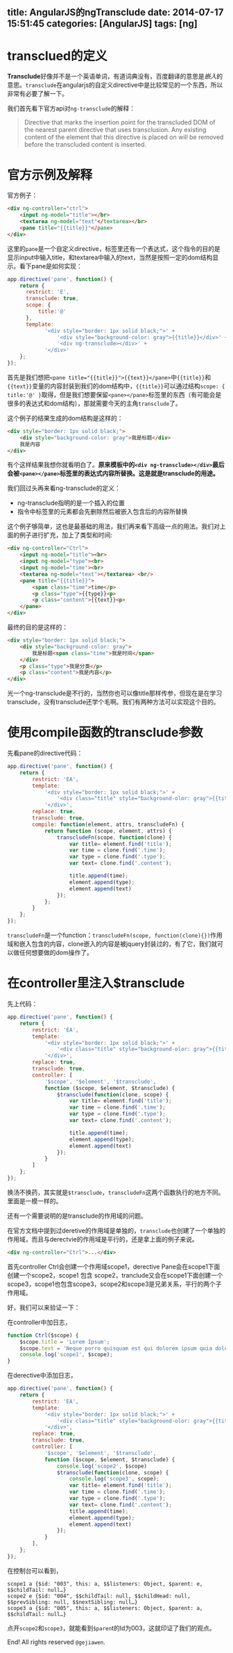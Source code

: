 title: AngularJS的ngTransclude
date: 2014-07-17 15:51:45
categories: [AngularJS]
tags: [ng]
---

# transclued的定义

**Transclude**好像并不是一个英语单词，有道词典没有，百度翻译的意思是*嵌入*的意思。`transclude`在angularjs的自定义directive中是比较常见的一个东西，所以非常有必要了解一下。

我们首先看下官方api对`ng-transclude`的解释：

> Directive that marks the insertion point for the transcluded DOM of the nearest parent directive that uses transclusion. Any existing content of the element that this directive is placed on will be removed before the transcluded content is inserted.

# 官方示例及解释

官方例子：

```html
<div ng-controller="ctrl">
    <input ng-model="title"></br>
    <textarea ng-model="text"</textarea></br>
    <pane title="{{title}}"</pane>
</div>
```

这里的`pane`是一个自定义directive，标签里还有一个表达式，这个指令的目的是显示input中输入title，和textarea中输入的text，当然是按照一定的dom结构显示。看下pane是如何实现：

```javascript
app.directive('pane', function() {
    return {
      restrict: 'E',
      transclude: true,
      scope: {
          title:'@'
      },
      template:
            '<div style="border: 1px solid black;">' +
                '<div style="background-color: gray">{{title}}</div>' +
                '<div ng-transclude></div>' +
            '</div>'
    };
});
```

首先是我们想把`<pane title="{{title}}">{{text}}</pane>`中`{{title}}`和`{{text}}`变量的内容封装到我们的dom结构中，`{{title}}`可以通过结构`scope: { title:'@' }`取得，但是我们想要保留`<pane></pane>`标签里的东西（有可能会是很多的表达式和dom结构），那就需要今天的主角`transclude`了。

这个例子的结果生成的dom结构是这样的：

```html
<div style="border: 1px solid black;">
    <div style="background-color: gray">我是标题</div>
    我是内容
</div>
```

有个这样结果我想你就看明白了。**原来模板中的`<div ng-transclude></div>`最后会被`<pane></pane>`标签里的表达式内容所替换。这是就是transclude的用途。**

我们回过头再来看ng-transclude的定义：
* ng-transclude指明的是一个插入的位置
* 指令中标签里的元素都会先删除然后被嵌入包含后的内容所替换


这个例子够简单，这也是最基础的用法，我们再来看下高级一点的用法。我们对上面的例子进行扩充，加上了类型和时间:

```html
<div ng-controller="Ctrl">
    <input ng-model="title"><br>
    <input ng-model="type"><br>
    <input ng-model="time"><br>
    <textarea ng-model="text"></textarea> <br/>
    <pane title="{{title}}">
        <span class="time">time</p>
        <p class="type">{{type}}<p>
        <p class="content">{{text}}<p>
    </pane>
</div>
```

最终的目的是这样的：

```html
<div style="border: 1px solid black;">
    <div style="background-color: gray">
        我是标题<span class="time">我是时间</span>
    </div>
    <p class="type">我是分类</p>
    <p class="content">我是内容</p>
</div>
```

光一个ng-transclude是不行的，当然你也可以像title那样传参，但现在是在学习transclude，没有transclude还学个毛啊。我们有两种方法可以实现这个目的。


# 使用compile函数的transclude参数

先看pane的directive代码：

```javascript
app.directive('pane', function() {
    return {
        restrict: 'EA',
        template:
            '<div style="border: 1px solid black;">' +
                '<div class="title" style="background-olor: gray">{{title}}</div>' +
            '</div>',
        replace: true,
        transclude: true,
        compile: function(element, attrs, transcludeFn) {
            return function (scope, element, attrs) {
                transcludeFn(scope, function(clone) {
                    var title= element.find('title');
                    var time = clone.find('.time');
                    var type = clone.find('.type');
                    var text= clone.find('.content');

                    title.append(time);
                    element.append(type);
                    element.append(text)
                });
            };
        }
    };
});
```

`transcludeFn`是一个function：`transcludeFn(scope, function(clone){})`作用域和嵌入包含的内容，clone嵌入的内容是被jquery封装过的，有了它，我们就可以做任何想要做的dom操作了。

# 在controller里注入$transclude

先上代码：

```javascript
app.directive('pane', function() {
    return {
        restrict: 'EA',
        template:
            '<div style="border: 1px solid black;">' +
                '<div class="title" style="background-olor: gray">{{title}}</div>' +
            '</div>',
        replace: true,
        transclude: true,
        controller: [
            '$scope', '$element', '$transclude',
            function ($scope, $element, $transclude) {
                $transclude(function(clone, scope) {
                    var title= element.find('title');
                    var time = clone.find('.time');
                    var type = clone.find('.type');
                    var text= clone.find('.content');

                    title.append(time);
                    element.append(type);
                    element.append(text)
                });
            }
        ]
    };
});
```

换汤不换药，其实就是`$transclude`，`transcludeFn`这两个函数执行的地方不同。里面是一模一样的。

还有一个需要说明的是transclude的作用域的问题。

在官方文档中提到过deretive的作用域是单独的，`transclude`也创建了一个单独的作用域，而且与derectvie的作用域是平行的，还是拿上面的例子来说。

```html
<div ng-controller="Ctrl">...</div>
```

首先controller Ctrl会创建一个作用域scope1，derective Pane会在scope1下面创建一个scope2，scope1 包含 scope2，tranclude又会在scope1下面创建一个scope3，scope1也包含scope3，scope2和scope3是兄弟关系，平行的两个子作用域。

好，我们可以来验证一下：

在controller中加日志，

```javascript
function Ctrl($scope) {
    $scope.title = 'Lorem Ipsum';
    $scope.text = 'Neque porro quisquam est qui dolorem ipsum quia dolor...';
    console.log('scope1', $scope);
}
```

在derective中添加日志，

```javascript
app.directive('pane', function() {
    return {
        restrict: 'EA',
        template:
            '<div style="border: 1px solid black;">' +
                '<div class="title" style="background-olor: gray">{{title}}</div>' +
            '</div>',
        replace: true,
        transclude: true,
        controller: [
            '$scope', '$element', '$transclude',
            function ($scope, $element, $transclude) {
                console.log('scope2', $scope)
                $transclude(function(clone, scope) {
                    console.log('scope3', scope);
                    var title= element.find('title');
                    var time = clone.find('.time');
                    var type = clone.find('.type');
                    var text= clone.find('.content');
                    title.append(time);
                    element.append(type);
                    element.append(text)
                });
            }
        ],
    };
});
```

在控制台可以看到，

```shell
scope1 a {$id: "003", this: a, $$listeners: Object, $parent: e, $$childTail: null…}
scope2 e {$id: "004", $$childTail: null, $$childHead: null, $$prevSibling: null, $$nextSibling: null…}
scope3 a {$id: "005", this: a, $$listeners: Object, $parent: a, $$childTail: null…}
```

点开`scope2`和`scope3`，就能看到`$paren`t的Id为003，这就印证了我们的观点。




End! All rights reserved `@gejiawen`.
